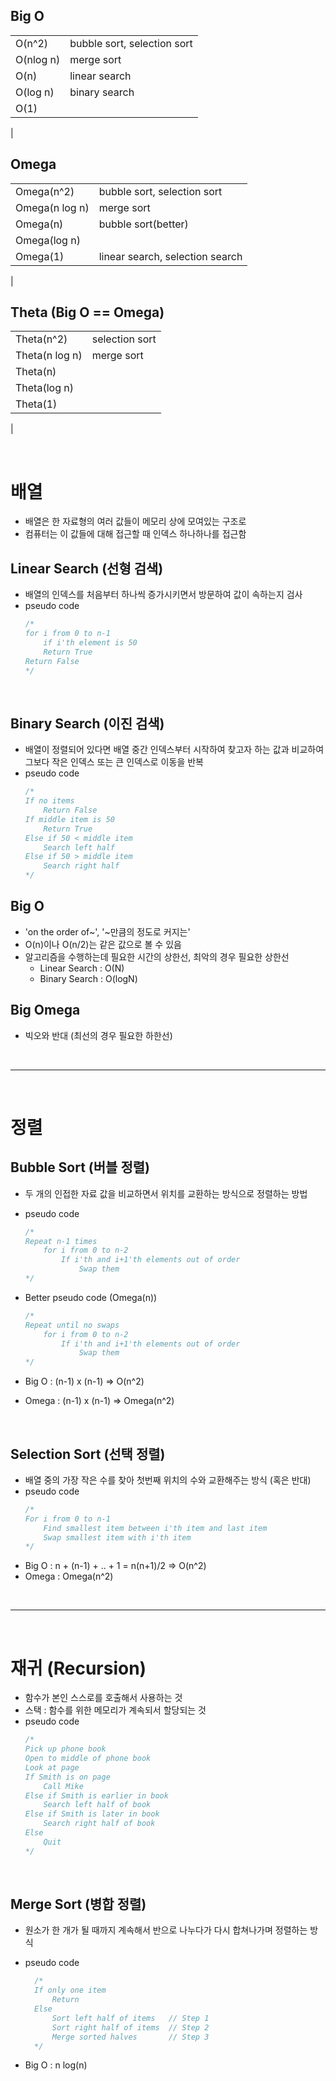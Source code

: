 ## Big O
|    |   |
|----|---|
|O(n^2) | bubble sort, selection sort|
|O(nlog n) | merge sort
|O(n) | linear search
|O(log n) | binary search
|O(1) | 
|    
## Omega
|    |   |
|--|---|
|Omega(n^2) | bubble sort, selection sort
|Omega(n log n) | merge sort
|Omega(n) | bubble sort(better)
|Omega(log n) |
|Omega(1) | linear search, selection search
|    

## Theta (Big O == Omega)
|    |   |
|--|---|
| Theta(n^2) | selection sort
| Theta(n log n) | merge sort
| Theta(n) |
| Theta(log n) |
| Theta(1) |
|

</br>



# 배열
- 배열은 한 자료형의 여러 값들이 메모리 상에 모여있는 구조로
- 컴퓨터는 이 값들에 대해 접근할 때 인덱스 하나하나를 접근함

## Linear Search (선형 검색)
- 배열의 인덱스를 처음부터 하나씩 증가시키면서 방문하여 값이 속하는지 검사
- pseudo code
    ```c
    /*
    for i from 0 to n-1
        if i'th element is 50
        Return True
    Return False
    */
    ```

<br>

## Binary Search (이진 검색)
- 배열이 정렬되어 있다면 배열 중간 인덱스부터 시작하여 찾고자 하는 값과 비교하여 그보다 작은 인덱스 또는 큰 인덱스로 이동을 반복
- pseudo code
    ```c
    /*
    If no items
        Return False
    If middle item is 50
        Return True
    Else if 50 < middle item
        Search left half
    Else if 50 > middle item
        Search right half
    */
    ```
## Big O
- 'on the order of~', '~만큼의 정도로 커지는'
- O(n)이나 O(n/2)는 같은 값으로 볼 수 있음
- 알고리즘을 수행하는데 필요한 시간의 상한선, 최악의 경우 필요한 상한선
    - Linear Search : O(N)
    - Binary Search : O(logN)

## Big Omega
- 빅오와 반대 (최선의 경우 필요한 하한선)

</br>

---

</br>

# 정렬
## Bubble Sort (버블 정렬)
- 두 개의 인접한 자료 값을 비교하면서 위치를 교환하는 방식으로 정렬하는 방법
- pseudo code
    ```c
    /*
    Repeat n-1 times
        for i from 0 to n-2
            If i'th and i+1'th elements out of order
                Swap them
    */
    ```

- Better pseudo code (Omega(n))
    ```c
    /*
    Repeat until no swaps
        for i from 0 to n-2
            If i'th and i+1'th elements out of order
                Swap them
    */
    ```

- Big O : (n-1) x (n-1) => O(n^2)
- Omega : (n-1) x (n-1) => Omega(n^2)

<br>

## Selection Sort (선택 정렬)
- 배열 중의 가장 작은 수를 찾아 첫번째 위치의 수와 교환해주는 방식 (혹은 반대)
- pseudo code
    ```c
    /*
    For i from 0 to n-1
        Find smallest item between i'th item and last item
        Swap smallest item with i'th item
    */
   ```
- Big O : n + (n-1) + .. + 1 = n(n+1)/2 => O(n^2)
- Omega : Omega(n^2)

<br>

---
<br>

# 재귀 (Recursion)
- 함수가 본인 스스로를 호출해서 사용하는 것
- 스택 : 함수를 위한 메모리가 계속되서 할당되는 것
- pseudo code
    ```c
    /*
    Pick up phone book
    Open to middle of phone book
    Look at page
    If Smith is on page
        Call Mike
    Else if Smith is earlier in book
        Search left half of book
    Else if Smith is later in book
        Search right half of book
    Else
        Quit
    */
   ```

<br>   

## Merge Sort (병합 정렬)
- 원소가 한 개가 될 때까지 계속해서 반으로 나누다가 다시 합쳐나가며 정렬하는 방식
- pseudo code
  ```c
    /*
    If only one item
        Return
    Else
        Sort left half of items   // Step 1
        Sort right half of items  // Step 2
        Merge sorted halves       // Step 3
    */
   ```

- Big O : n log(n)